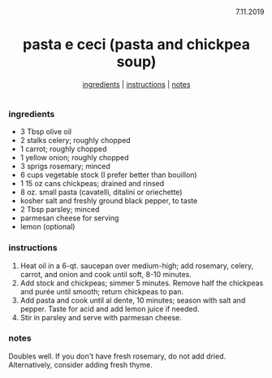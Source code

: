 <p align="right">7.11.2019</p>

<h1 align="center">pasta e ceci (pasta and chickpea soup)</h1>

<div align="center">
  <a href="#ingredients">ingredients</a> | 
  <a href="#instructions">instructions</a> | 
  <a href="#notes">notes</a>
</div>
<br>

### ingredients
- 3 Tbsp olive oil
- 2 stalks celery; roughly chopped
- 1 carrot; roughly chopped
- 1 yellow onion; roughly chopped
- 3 sprigs rosemary; minced
- 6 cups vegetable stock (I prefer better than bouillon)
- 1 15 oz cans chickpeas; drained and rinsed
- 8 oz. small pasta (cavatelli, ditalini or oriechette) 
- kosher salt and freshly ground black pepper, to taste
- 2 Tbsp parsley; minced
- parmesan cheese for serving
- lemon (optional)

### instructions
1. Heat oil in a 6-qt. saucepan over medium-high; add rosemary, celery, carrot, and onion and cook until soft, 8-10 minutes. 
1. Add stock and chickpeas; simmer 5 minutes. Remove half the chickpeas and purée until smooth; return chickpeas to pan. 
1. Add pasta and cook until al dente, 10 minutes; season with salt and pepper. Taste for acid and add lemon juice if needed.
1. Stir in parsley and serve with parmesan cheese.

### notes
Doubles well.  If you don't have fresh rosemary, do not add dried.  Alternatively, consider adding fresh thyme.

